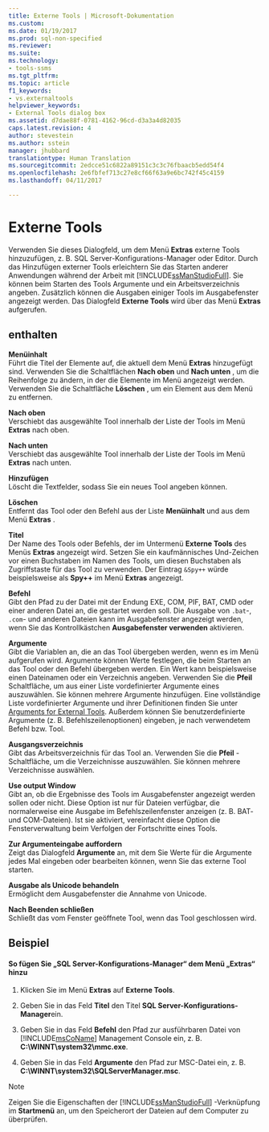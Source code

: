 ```yaml
---
title: Externe Tools | Microsoft-Dokumentation
ms.custom: 
ms.date: 01/19/2017
ms.prod: sql-non-specified
ms.reviewer: 
ms.suite: 
ms.technology:
- tools-ssms
ms.tgt_pltfrm: 
ms.topic: article
f1_keywords:
- vs.externaltools
helpviewer_keywords:
- External Tools dialog box
ms.assetid: d7dae88f-0781-4162-96cd-d3a3a4d82035
caps.latest.revision: 4
author: stevestein
ms.author: sstein
manager: jhubbard
translationtype: Human Translation
ms.sourcegitcommit: 2edcce51c6822a89151c3c3c76fbaacb5edd54f4
ms.openlocfilehash: 2e6fbfef713c27e8cf66f63a9e6bc742f45c4159
ms.lasthandoff: 04/11/2017

---
```

# <a name="external-tools"></a>Externe Tools
Verwenden Sie dieses Dialogfeld, um dem Menü **Extras** externe Tools hinzuzufügen, z. B. SQL Server-Konfigurations-Manager oder Editor. Durch das Hinzufügen externer Tools erleichtern Sie das Starten anderer Anwendungen während der Arbeit mit [!INCLUDE[ssManStudioFull](../../includes/ssmanstudiofull_md.md)]. Sie können beim Starten des Tools Argumente und ein Arbeitsverzeichnis angeben. Zusätzlich können die Ausgaben einiger Tools im Ausgabefenster angezeigt werden. Das Dialogfeld **Externe Tools** wird über das Menü **Extras** aufgerufen.  
  
## <a name="options"></a>enthalten  
**Menüinhalt**  
Führt die Titel der Elemente auf, die aktuell dem Menü **Extras** hinzugefügt sind. Verwenden Sie die Schaltflächen **Nach oben** und **Nach unten** , um die Reihenfolge zu ändern, in der die Elemente im Menü angezeigt werden. Verwenden Sie die Schaltfläche **Löschen** , um ein Element aus dem Menü zu entfernen.  
  
**Nach oben**  
Verschiebt das ausgewählte Tool innerhalb der Liste der Tools im Menü **Extras** nach oben.  
  
**Nach unten**  
Verschiebt das ausgewählte Tool innerhalb der Liste der Tools im Menü **Extras** nach unten.  
  
**Hinzufügen**  
Löscht die Textfelder, sodass Sie ein neues Tool angeben können.  
  
**Löschen**  
Entfernt das Tool oder den Befehl aus der Liste **Menüinhalt** und aus dem Menü **Extras** .  
  
**Titel**  
Der Name des Tools oder Befehls, der im Untermenü **Externe Tools** des Menüs **Extras** angezeigt wird. Setzen Sie ein kaufmännisches Und-Zeichen vor einen Buchstaben im Namen des Tools, um diesen Buchstaben als Zugriffstaste für das Tool zu verwenden. Der Eintrag `&Spy++` würde beispielsweise als **Spy++** im Menü **Extras** angezeigt.  
  
**Befehl**  
Gibt den Pfad zu der Datei mit der Endung EXE, COM, PIF, BAT, CMD oder einer anderen Datei an, die gestartet werden soll. Die Ausgabe von `.bat`-, `.com`- und anderen Dateien kann im Ausgabefenster angezeigt werden, wenn Sie das Kontrollkästchen **Ausgabefenster verwenden** aktivieren.  
  
**Argumente**  
Gibt die Variablen an, die an das Tool übergeben werden, wenn es im Menü aufgerufen wird. Argumente können Werte festlegen, die beim Starten an das Tool oder den Befehl übergeben werden. Ein Wert kann beispielsweise einen Dateinamen oder ein Verzeichnis angeben. Verwenden Sie die **Pfeil** Schaltfläche, um aus einer Liste vordefinierter Argumente eines auszuwählen. Sie können mehrere Argumente hinzufügen. Eine vollständige Liste vordefinierter Argumente und ihrer Definitionen finden Sie unter [Arguments for External Tools](../../ssms/use-of-sql-server-features-and-capabilities-wwi-oltp.md). Außerdem können Sie benutzerdefinierte Argumente (z. B. Befehlszeilenoptionen) eingeben, je nach verwendetem Befehl bzw. Tool.  
  
**Ausgangsverzeichnis**  
Gibt das Arbeitsverzeichnis für das Tool an. Verwenden Sie die **Pfeil** -Schaltfläche, um die Verzeichnisse auszuwählen. Sie können mehrere Verzeichnisse auswählen.  
  
**Use output Window**  
Gibt an, ob die Ergebnisse des Tools im Ausgabefenster angezeigt werden sollen oder nicht. Diese Option ist nur für Dateien verfügbar, die normalerweise eine Ausgabe im Befehlszeilenfenster anzeigen (z. B. BAT- und COM-Dateien). Ist sie aktiviert, vereinfacht diese Option die Fensterverwaltung beim Verfolgen der Fortschritte eines Tools.  
  
**Zur Argumenteingabe auffordern**  
Zeigt das Dialogfeld **Argumente** an, mit dem Sie Werte für die Argumente jedes Mal eingeben oder bearbeiten können, wenn Sie das externe Tool starten.  
  
**Ausgabe als Unicode behandeln**  
Ermöglicht dem Ausgabefenster die Annahme von Unicode.  
  
**Nach Beenden schließen**  
Schließt das vom Fenster geöffnete Tool, wenn das Tool geschlossen wird.  
  
## <a name="example"></a>Beispiel  
  
#### <a name="to-add-sql-server-configuration-manager-to-the-tools-menu"></a>So fügen Sie „SQL Server-Konfigurations-Manager“ dem Menü „Extras“ hinzu  
  
1.  Klicken Sie im Menü **Extras** auf **Externe Tools**.  
  
2.  Geben Sie in das Feld **Titel** den Titel **SQL Server-Konfigurations-Manager**ein.  
  
3.  Geben Sie in das Feld **Befehl** den Pfad zur ausführbaren Datei von [!INCLUDE[msCoName](../../includes/msconame_md.md)] Management Console ein, z. B. **C:\WINNT\system32\mmc.exe**.  
  
4.  Geben Sie in das Feld **Argumente** den Pfad zur MSC-Datei ein, z. B. **C:\WINNT\system32\SQLServerManager.msc**.  
  
> [!NOTE]  
> Zeigen Sie die Eigenschaften der [!INCLUDE[ssManStudioFull](../../includes/ssmanstudiofull_md.md)] -Verknüpfung im **Startmenü** an, um den Speicherort der Dateien auf dem Computer zu überprüfen.  
  

